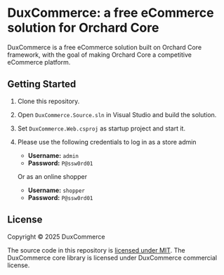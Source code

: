 # DuxCommerce: a free eCommerce solution for Orchard Core

DuxCommerce is a free eCommerce solution built on Orchard Core framework, with the goal of making Orchard Core a competitive eCommerce platform.

## Getting Started

1. Clone this repository.

2. Open `DuxCommerce.Source.sln` in Visual Studio and build the solution.

3. Set `DuxCommerce.Web.csproj` as startup project and start it.

4. Please use the following credentials to log in as a store admin

    * **Username:** `admin`
    * **Password:** `P@ssw0rd01`

    Or as an online shopper

    * **Username:** `shopper`
    * **Password:** `P@ssw0rd01`

## License

Copyright © 2025 DuxCommerce

The source code in this repository is [licensed under MIT](https://github.com/DuxCommerce/DuxCommerce.Source/blob/main/LICENSE.md). The DuxCommerce core library is licensed under DuxCommerce commercial license.
